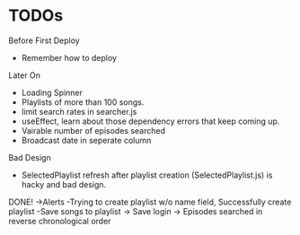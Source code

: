 # TODOs

Before First Deploy

- Remember how to deploy

Later On

- Loading Spinner
- Playlists of more than 100 songs.
- limit search rates in searcher.js
- useEffect, learn about those dependency errors that keep coming up.
- Vairable number of episodes searched
- Broadcast date in seperate column

Bad Design

- SelectedPlaylist refresh after playlist creation (SelectedPlaylist.js) is hacky and bad design.

DONE!
->Alerts
-Trying to create playlist w/o name field, Successfully create playlist
-Save songs to playlist
-> Save login
-> Episodes searched in reverse chronological order
